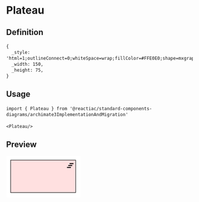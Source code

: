 # Plateau

## Definition

```
{
  _style: 'html=1;outlineConnect=0;whiteSpace=wrap;fillColor=#FFE0E0;shape=mxgraph.archimate3.application;appType=plateau;',
  _width: 150,
  _height: 75,
}
```

## Usage

```
import { Plateau } from '@reactiac/standard-components-diagrams/archimate3ImplementationAndMigration'

<Plateau/>
```

## Preview

<img src="./plateau.png" width="200"/>
